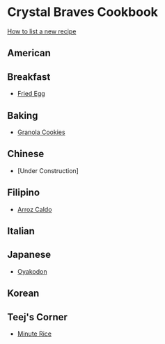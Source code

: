 Crystal Braves Cookbook
===========

[How to list a new recipe](howtolistanewrecipe/howto.md)

## American

## Breakfast
* [Fried Egg](Breakfast/fried_egg.md)

## Baking

* [Granola Cookies](Baking/granolacookies.md)
## Chinese
* [Under Construction]

## Filipino
* [Arroz Caldo](Filipino/arrozcaldo.md)

## Italian

## Japanese
* [Oyakodon](Japanese/Oyakodon.md)
## Korean

## Teej's Corner
* [Minute Rice](Teej/minute_rice.md)
